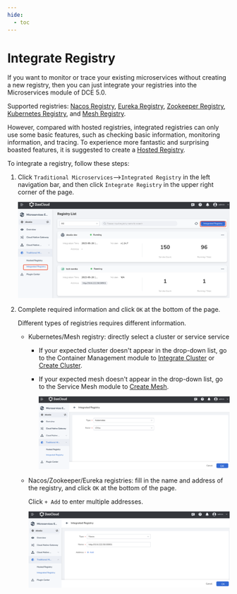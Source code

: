 ```yaml
---
hide:
  - toc
---
```


# Integrate Registry

If you want to monitor or trace your existing microservices without creating a new registry, then you can just integrate your registries into the Microservices module of DCE 5.0.

Supported registries: [Nacos Registry](../../../reference/basic-knowledge/registry.md#nacos-registry), [Eureka Registry](../../../reference/basic-knowledge/registry.md#eureka-registry), [Zookeeper Registry](../../../reference/basic-knowledge/registry.md#zookeeper-registry), [Kubernetes Registry](../../../reference/basic-knowledge/registry.md#kubernetes-registry), and [Mesh Registry](../../../reference/basic-knowledge/registry.md#service-mesh-registry).

However, compared with hosted registries, integrated registries can only use some basic features, such as checking basic information, monitoring information, and tracing. To experience more fantastic and surprising boasted features, it is suggested to create a [Hosted Registry](../hosted/registry-lcm/create-registry.md).

To integrate a registry, follow these steps:

1. Click `Traditional Microservices`-->`Integrated Registry` in the left navigation bar, and then click `Integrate Registry` in the upper right corner of the page.

    ![](../../images/integrate01.png)

2. Complete required information and click `OK` at the bottom of the page.

    Different types of registries requires different information.

    - Kubernetes/Mesh registry: directly select a cluster or service service

        - If your expected cluster doesn't appear in the drop-down list, go to the Container Management module to [Integrate Cluster](../../../kpanda/user-guide/clusters/integrate-cluster) or [Create Cluster]( ../../../kpanda/user-guide/clusters/create-cluster.md).

        - If your expected mesh doesn't appear in the drop-down list, go to the Service Mesh module to [Create Mesh](../../../mspider/user-guide/service-mesh/README.md).

            ![Integrate Mesh/Kubernetes](../../images/integrate02.png)

    - Nacos/Zookeeper/Eureka registries: fill in the name and address of the registry, and click `OK` at the bottom of the page.

        Click `+ Add` to enter multiple addresses.

        ![Nacos/Zookeeper/Eureka](../../images/integrate03.png)